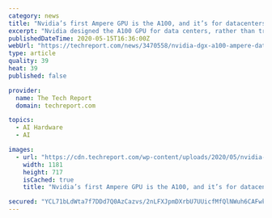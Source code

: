 ```yaml
---
category: news
title: "Nvidia’s first Ampere GPU is the A100, and it’s for datacenters"
excerpt: "Nvidia designed the A100 GPU for data centers, rather than traditional PCs. Jensen Huang noted during his GTC keynote that cloud services are surging and said that he expects the Ampere line to “do remarkably well,"
publishedDateTime: 2020-05-15T16:36:00Z
webUrl: "https://techreport.com/news/3470558/nvidia-dgx-a100-ampere-datacenter-gpu/"
type: article
quality: 39
heat: 39
published: false

provider:
  name: The Tech Report
  domain: techreport.com

topics:
  - AI Hardware
  - AI

images:
  - url: "https://cdn.techreport.com/wp-content/uploads/2020/05/nvidia-a100-gpu.jpg"
    width: 1181
    height: 717
    isCached: true
    title: "Nvidia’s first Ampere GPU is the A100, and it’s for datacenters"

secured: "YCL71bLdWta7f7DDd7Q0AzCazvs/2nLFXJpmDXrbU7UUicfMfQlNWuh6CAFwkYv+YYE9h3exArI5OV1x8vPtTSMf+DOllPOf5YLhv41072ZoBiXo4TPIujfOGT/N3gKlfH+ELFoLtHEcosCscWqTQPev3H7/GC/pnRY8SOVlEFF8qnvWAkH8kBej/toIVv7xNC6aFklKiars7kuAOd3a1cqqVjdsMLqSAutqZCU5pqffs0uEC++Af9yA/N7Gt4RORaXNi+8RSj2/p6fdpeU0bn79LOrqAPTAnp1J/Q/5E/MxJl7a5Npzm6ECTtEsHSf1yOflR+uAvHOc6KmfnxjWOlxv30TAuw1cqMEPNkgjEEg3A9+/kx1DefrxcKDD0kZ6Of5bud/OlFhz/MOyAQcfEvgRUkwM1LYCmW287dolklITRQMsRGslwHYuyOJnEkuXCPeaf4+QEH8r0o9cMeubt7V8AU86m2wglKk6GK2hoOU=;fsvk7XMFR2mB9pAGnUbjPA=="
---
```


